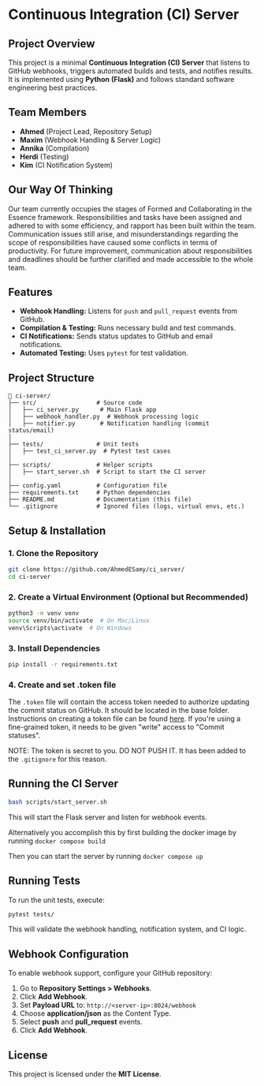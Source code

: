 # Continuous Integration (CI) Server

## Project Overview
This project is a minimal **Continuous Integration (CI) Server** that listens to GitHub webhooks, triggers automated builds and tests, and notifies results. It is implemented using **Python (Flask)** and follows standard software engineering best practices.

## Team Members
- **Ahmed** (Project Lead, Repository Setup)
- **Maxim** (Webhook Handling & Server Logic)
- **Annika** (Compilation)
- **Herdi** (Testing)
- **Kim** (CI Notification System)

## **Our Way Of Thinking** 

Our team currently occupies the stages of Formed and Collaborating in the Essence framework. Responsibilities and tasks have been assigned and adhered to with some efficiency, and rapport has been built within the team. Communication issues still arise, and misunderstandings regarding the scope of responsibilities have caused some conflicts in terms of productivity. For future improvement, communication about responsibilities and deadlines should be further clarified and made accessible to the whole team.


## Features
- **Webhook Handling:** Listens for `push` and `pull_request` events from GitHub.
- **Compilation & Testing:** Runs necessary build and test commands.
- **CI Notifications:** Sends status updates to GitHub and email notifications.
- **Automated Testing:** Uses `pytest` for test validation.

## Project Structure
```
📂 ci-server/
├── src/                 # Source code
│   ├── ci_server.py      # Main Flask app
│   ├── webhook_handler.py  # Webhook processing logic
│   ├── notifier.py       # Notification handling (commit status/email)
│
├── tests/               # Unit tests
│   ├── test_ci_server.py  # Pytest test cases
│
├── scripts/             # Helper scripts
│   ├── start_server.sh  # Script to start the CI server
│
├── config.yaml          # Configuration file
├── requirements.txt     # Python dependencies
├── README.md            # Documentation (this file)
└── .gitignore           # Ignored files (logs, virtual envs, etc.)
```

## Setup & Installation
### **1. Clone the Repository**
```sh
git clone https://github.com/AhmedESamy/ci_server/
cd ci-server
```

### **2. Create a Virtual Environment** (Optional but Recommended)
```sh
python3 -m venv venv
source venv/bin/activate  # On Mac/Linux
venv\Scripts\activate  # On Windows
```

### **3. Install Dependencies**
```sh
pip install -r requirements.txt
```

### **4. Create and set .token file**
The `.token` file will contain the access token needed to authorize updating the commit status on GitHub. 
It should be located in the base folder.
Instructions on creating a token file can be found [here](https://github.com/settings/tokens). 
If you're using a fine-grained token, it needs to be given "write" access to "Commit statuses".

NOTE: The token is secret to you. DO NOT PUSH IT. It has been added to the `.gitignore` for this reason.

## Running the CI Server
```sh
bash scripts/start_server.sh
```
This will start the Flask server and listen for webhook events.

Alternatively you accomplish this by first building the docker image by running `docker compose build`

Then you can start the server by running `docker compose up` 

## Running Tests
To run the unit tests, execute:
```sh
pytest tests/
```
This will validate the webhook handling, notification system, and CI logic.

## Webhook Configuration
To enable webhook support, configure your GitHub repository:
1. Go to **Repository Settings > Webhooks**.
2. Click **Add Webhook**.
3. Set **Payload URL** to: `http://<server-ip>:8024/webhook`
4. Choose **application/json** as the Content Type.
5. Select **push** and **pull_request** events.
6. Click **Add Webhook**.

## License
This project is licensed under the **MIT License**.

